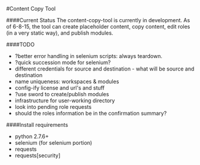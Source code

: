 #Content Copy Tool

####Current Status
The content-copy-tool is currently in development. As of 6-8-15, the tool can create placeholder content, copy content, edit roles (in a very static way), and publish modules.

####TODO
- ?better error handling in selenium scripts: always teardown.
- ?quick succession mode for selenium?
- different credentials for source and destination - what will be source and destination
- name uniqueness: workspaces & modules
- config-ify license and url's and stuff
- ?use sword to create/publish modules
- infrastructure for user-working directory
- look into pending role requests
- should the roles information be in the confirmation summary?


####Install requirements
- python 2.7.6+
- selenium (for selenium portion)
- requests
- requests[security]
